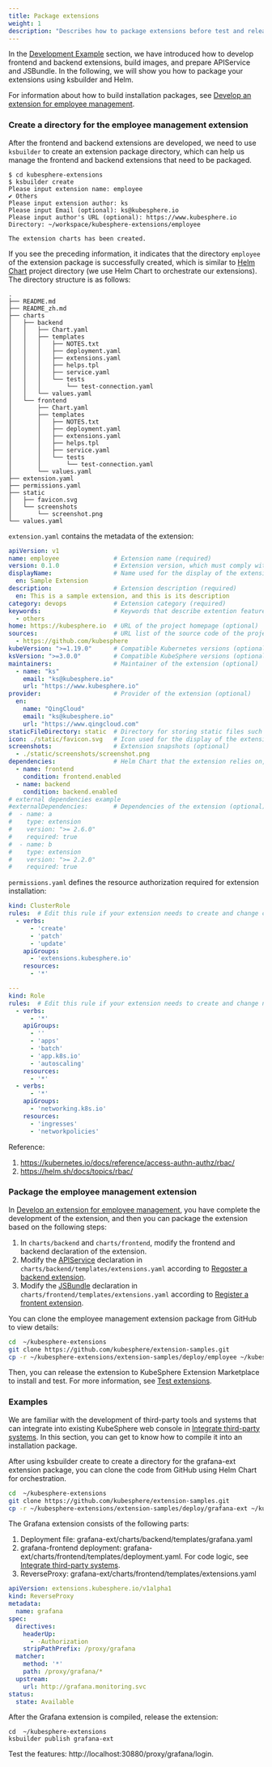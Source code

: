 ```yaml
---
title: Package extensions
weight: 1
description: "Describes how to package extensions before test and release."
---
```


In the [Development Example](../../examples/) section, we have introduced how to develop frontend and backend extensions, build images, and prepare APIService and JSBundle. In the following, we will show you how to package your extensions using ksbuilder and Helm.

For information about how to build installation packages, see [Develop an extension for employee management](../../examples/employee-management-extension-example).

### Create a directory for the employee management extension

After the frontend and backend extensions are developed, we need to use `ksbuilder` to create an extension package directory, which can help us manage the frontend and backend extensions that need to be packaged.

```text
$ cd kubesphere-extensions
$ ksbuilder create
Please input extension name: employee
✔ Others
Please input extension author: ks
Please input Email (optional): ks@kubesphere.io
Please input author's URL (optional): https://www.kubesphere.io
Directory: ~/workspace/kubesphere-extensions/employee

The extension charts has been created.
```

If you see the preceding information, it indicates that the directory `employee` of the extension package is successfully created, which is similar to [ Helm Chart](https://helm.sh/zh/docs/topics/charts/) project directory (we use Helm Chart to orchestrate our extensions). The directory structure is as follows:

```text
.
├── README.md
├── README_zh.md
├── charts
│   ├── backend
│   │   ├── Chart.yaml
│   │   ├── templates
│   │   │   ├── NOTES.txt
│   │   │   ├── deployment.yaml
│   │   │   ├── extensions.yaml
│   │   │   ├── helps.tpl
│   │   │   ├── service.yaml
│   │   │   └── tests
│   │   │       └── test-connection.yaml
│   │   └── values.yaml
│   └── frontend
│       ├── Chart.yaml
│       ├── templates
│       │   ├── NOTES.txt
│       │   ├── deployment.yaml
│       │   ├── extensions.yaml
│       │   ├── helps.tpl
│       │   ├── service.yaml
│       │   └── tests
│       │       └── test-connection.yaml
│       └── values.yaml
├── extension.yaml
├── permissions.yaml
├── static
│   ├── favicon.svg
│   └── screenshots
│       └── screenshot.png
└── values.yaml
```

`extension.yaml` contains the metadata of the extension:

```yaml
apiVersion: v1
name: employee               # Extension name (required)
version: 0.1.0               # Extension version, which must comply with semantic versioning (required)
displayName:                 # Name used for the display of the extension (required), and the Language Code must be based on ISO 639-1
  en: Sample Extension
description:                 # Extension description (required)
  en: This is a sample extension, and this is its description
category: devops             # Extension category (required)
keywords:                    # Keywords that describe extention features (optional)
  - others
home: https://kubesphere.io  # URL of the project homepage (optional)
sources:                     # URL list of the source code of the project (optional)
  - https://github.com/kubesphere
kubeVersion: ">=1.19.0"      # Compatible Kubernetes versions (optional)
ksVersion: ">=3.0.0"         # Compatible KubeSphere versions (optional)
maintainers:                 # Maintainer of the extension (optional)
  - name: "ks"
    email: "ks@kubesphere.io"
    url: "https://www.kubesphere.io"
provider:                    # Provider of the extension (optional)
  en:
    name: "QingCloud"
    email: "ks@kubesphere.io"
    url: "https://www.qingcloud.com"
staticFileDirectory: static  # Directory for storing static files such as icons and README of the extension (required)
icon: ./static/favicon.svg   # Icon used for the display of the extension, which can be defined as a relative path to a local file (required)
screenshots:                 # Extension snapshots (optional)
  - ./static/screenshots/screenshot.png
dependencies:                # Helm Chart that the extension relies on, and the syntax must be compatible with that of the dependencies in Helm's Chart.yaml (optional)
  - name: frontend
    condition: frontend.enabled
  - name: backend
    condition: backend.enabled
# external dependencies example
#externalDependencies:       # Dependencies of the extension (optional)
#  - name: a
#    type: extension
#    version: ">= 2.6.0"
#    required: true
#  - name: b
#    type: extension
#    version: ">= 2.2.0"
#    required: true
```

`permissions.yaml` defines the resource authorization required for extension installation:

```yaml
kind: ClusterRole
rules:  # Edit this rule if your extension needs to create and change cluster resources.
  - verbs:
      - 'create'
      - 'patch'
      - 'update'
    apiGroups:
      - 'extensions.kubesphere.io'
    resources:
      - '*'

---
kind: Role
rules:  # Edit this rule if your extension needs to create and change namespace resources.
  - verbs:
      - '*'
    apiGroups:
      - ''
      - 'apps'
      - 'batch'
      - 'app.k8s.io'
      - 'autoscaling'
    resources:
      - '*'
  - verbs:
      - '*'
    apiGroups:
      - 'networking.k8s.io'
    resources:
      - 'ingresses'
      - 'networkpolicies'
```

Reference:

1. https://kubernetes.io/docs/reference/access-authn-authz/rbac/
2. https://helm.sh/docs/topics/rbac/


### Package the employee management extension

In [Develop an extension for employee management](../../examples/employee-management-extension-example), you have complete the development of the extension, and then you can package the extension based on the following steps:
1. In `charts/backend` and `charts/frontend`, modify the frontend and backend declaration of the extension.
2. Modify the [APIService](../../architecture/backend-extension-architecture/#apiservice) declaration in `charts/backend/templates/extensions.yaml` according to [Regoster a backend extension](../../examples/employee-management-extension-example/#3-注册后端扩展组件-api-到-ks-apiserver).
3. Modify the [JSBundle](../../architecture/backend-extension-architecture/#jsbundle) declaration in `charts/frontend/templates/extensions.yaml` according to [Register a frontent extension](../../examples/employee-management-extension-example/#4-注册前端扩展组件到-ks-apiserver).


You can clone the employee management extension package from GitHub to view details:

```bash
cd  ~/kubesphere-extensions
git clone https://github.com/kubesphere/extension-samples.git
cp -r ~/kubesphere-extensions/extension-samples/deploy/employee ~/kubesphere-extensions/employee
```

Then, you can release the extension to KubeSphere Extension Marketplace to install and test. For more information, see [Test extensions](../testing).

### Examples

We are familiar with the development of third-party tools and systems that can integrate into existing KubeSphere web console in [Integrate third-party systems](../../examples/third-party-component-integration-example). In this section, you can get to know how to compile it into an installation package.


After using ksbuilder create to create a directory for the grafana-ext extension package, you can clone the code from GitHub using Helm Chart for orchestration.

```bash
cd  ~/kubesphere-extensions
git clone https://github.com/kubesphere/extension-samples.git
cp -r ~/kubesphere-extensions/extension-samples/deploy/grafana-ext ~/kubesphere-extensions/grafana-ext
```

The Grafana extension consists of the following parts:
1. Deployment file: grafana-ext/charts/backend/templates/grafana.yaml
1. grafana-frontend deployment: grafana-ext/charts/frontend/templates/deployment.yaml. For code logic, see [Integrate third-party systems](../../examples/third-party-component-integration-example#前端扩展组件开发).
1. ReverseProxy: grafana-ext/charts/frontend/templates/extensions.yaml

```yaml
apiVersion: extensions.kubesphere.io/v1alpha1
kind: ReverseProxy
metadata:
  name: grafana
spec:
  directives:
    headerUp:
      - -Authorization
    stripPathPrefix: /proxy/grafana
  matcher:
    method: '*'
    path: /proxy/grafana/*
  upstream:
    url: http://grafana.monitoring.svc
status:
  state: Available
```

After the Grafana extension is compiled, release the extension:

```shell
cd  ~/kubesphere-extensions
ksbuilder publish grafana-ext
```

Test the features: http://localhost:30880/proxy/grafana/login.
